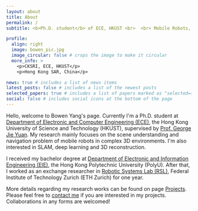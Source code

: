 ```yaml
---
layout: about
title: About
permalink: /
subtitle: <b>Ph.D. student</b> of ECE, HKUST <br>  <br> Mobile Robots, Navigation, Deep Learning

profile:
  align: right
  image: bowen_pic.jpg
  image_circular: false # crops the image to make it circular
  more_info: >
    <p>CKSRI, ECE, HKUST</p>
    <p>Hong Kong SAR, China</p>

news: true # includes a list of news items
latest_posts: false # includes a list of the newest posts
selected_papers: true # includes a list of papers marked as "selected={true}"
social: false # includes social icons at the bottom of the page
---
```


Hello, welcome to Bowen Yang's page. Currently I'm a Ph.D. student at [Department of Electronic and Computer Engineering (ECE)](https://ece.hkust.edu.hk/), the Hong Kong University of Science and Technology (HKUST), supervised by [Prof. George Jie Yuan](https://ece.hkust.edu.hk/eeyuan). My research mainly focuses on the scene understanding and navigation problem of mobile robots in complex 3D environments. I'm also interested in SLAM, deep learning and 3D reconstruction.

I received my bachelor degree at [Department of Electronic and Information Engineering (EIE)](https://www.polyu.edu.hk/eee/), the Hong Kong Polytechnic University (PolyU). After that, I worked as an exchange researcher in [Robotic Systems Lab (RSL)](https://rsl.ethz.ch/), Federal Institute of Technology Zurich (ETH Zurich) for one year.

More details regarding my research works can be found on page <a href="projects">Projects</a>. Please feel free to <a href="mailto:byangar@connect.ust.hk">contact me</a> if you are interested in my projects. Collaborations in any forms are welcomed!

<!-- Write your biography here. Tell the world about yourself. Link to your favorite [subreddit](http://reddit.com). You can put a picture in, too. The code is already in, just name your picture `prof_pic.jpg` and put it in the `img/` folder.

Put your address / P.O. box / other info right below your picture. You can also disable any of these elements by editing `profile` property of the YAML header of your `_pages/about.md`. Edit `_bibliography/papers.bib` and Jekyll will render your [publications page](/al-folio/publications/) automatically.

Link to your social media connections, too. This theme is set up to use [Font Awesome icons](https://fontawesome.com/) and [Academicons](https://jpswalsh.github.io/academicons/), like the ones below. Add your Facebook, Twitter, LinkedIn, Google Scholar, or just disable all of them. -->
